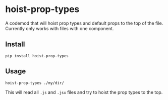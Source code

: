 hoist-prop-types
=========

A codemod that will hoist prop types and default props to the top of the file.  Currently only
works with files with one component.

Install
-----------
```
pip install hoist-prop-types
```

Usage
----------
```
hoist-prop-types ./my/dir/
```

This will read all `.js` and `.jsx` files and try to hoist the prop types to the top.
